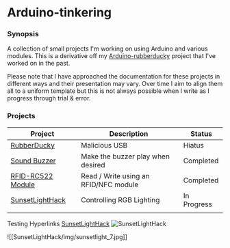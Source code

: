 # Arduino-tinkering

### Synopsis
A collection of small projects I'm working on using Arduino and various modules. This is a derivative off my [Arduino-rubberducky](https://github.com/dozmert/Arduino-rubberducky) project that I've worked on in the past.

Please note that I have approached the documentation for these projects in different ways and their presentation may vary. Over time I aim to align them all to a uniform template but this is not always possible when I write as I progress through trial & error.
### Projects

| Project                                                                 | Description                           | Status      |
| ----------------------------------------------------------------------- | ------------------------------------- | ----------- |
| [RubberDucky](RubberDucky/Rubberducky.md)                               | Malicious USB                         | Hiatus      |
| [Sound Buzzer](Arduino-Tinkering/SoundBuzzer/SoundBuzzer.md)            | Make the buzzer play when desired     | Completed   |
| [RFID-RC522 Module](RFID-RC522/RFID-RC522.md)                           | Read / Write using an RFID/NFC module | Completed   |
| [SunsetLightHack](Arduino-Tinkering/SunsetLightHack/SunsetLightHack.md) | Controlling RGB Lighting              | In Progress |
|                                                                         |                                       |             |


Testing Hyperlinks
[SunsetLightHack](Arduino-Tinkering/SunsetLightHack/SunsetLightHack.md)
![SunsetLightHack](Arduino-Tinkering/SunsetLightHack/img/sunsetlight_1.jpg)

![[SunsetLightHack/img/sunsetlight_7.jpg]]





# 